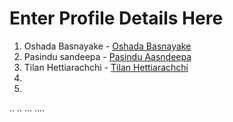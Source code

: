 # Enter Profile Details Here

1. Oshada Basnayake - [Oshada Basnayake](https://github.com/oshada97)
2. Pasindu sandeepa - [Pasindu Aasndeepa](https://github.com/PasinduSan)
2. Tilan Hettiarachchi - [Tilan Hettiarachchi](https://github.com/Tilanmoksara96)
3.
4.
..
..
...
....